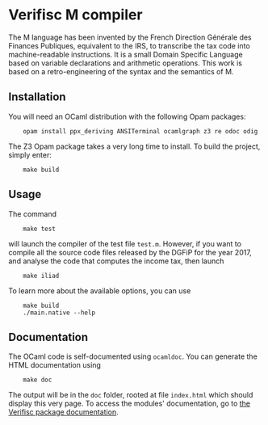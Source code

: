 # Verifisc M compiler

The M language has been invented by the French Direction Générale des Finances
Publiques, equivalent to the IRS, to transcribe the tax code into machine-readable
instructions. It is a small Domain Specific Language based on variable
declarations and arithmetic operations. This work is based on a retro-engineering
of the syntax and the semantics of M.


## Installation

You will need an OCaml distribution with the following Opam packages:

        opam install ppx_deriving ANSITerminal ocamlgraph z3 re odoc odig

The Z3 Opam package takes a very long time to install. To build the project, simply enter:

        make build

## Usage

The command

        make test

will launch the compiler of the test file `test.m`. However, if you want to
compile all the source code files released by the DGFiP for the year 2017,
and analyse the code that computes the income tax, then launch

        make iliad

To learn more about the available options, you can use

        make build
        ./main.native --help

## Documentation

The OCaml code is self-documented using `ocamldoc`. You can generate the HTML
documentation using

        make doc

The output will be in the `doc` folder, rooted at file `index.html` which should
display this very page. To access the modules' documentation, go to
 [the Verifisc package documentation](verifisc/index.html).
